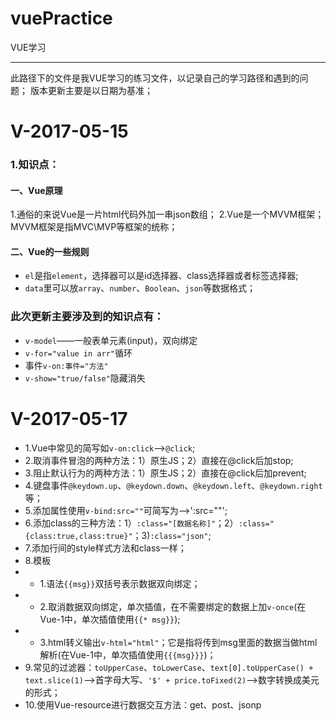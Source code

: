 # vuePractice
VUE学习
***
此路径下的文件是我VUE学习的练习文件，以记录自己的学习路径和遇到的问题；
版本更新主要是以日期为基准；
# V-2017-05-15
### 1.知识点：
#### 一、Vue原理
1.通俗的来说Vue是一片html代码外加一串json数组；
2.Vue是一个MVVM框架；MVVM框架是指MVC\MVP等框架的统称；
#### 二、Vue的一些规则
* `el`是指`element`，选择器可以是id选择器、class选择器或者标签选择器;
*  `data`里可以放`array`、`number`、`Boolean`、`json`等数据格式；
### 此次更新主要涉及到的知识点有：
* `v-model`——一般表单元素(input)，双向绑定
* `v-for="value in arr"`循环
* 事件`v-on:事件="方法"`
* `v-show="true/false"`隐藏消失

# V-2017-05-17
* 1.Vue中常见的简写如`v-on:click`-->`@click`;
* 2.取消事件冒泡的两种方法：1）原生JS；2）直接在@click后加stop;
* 3.阻止默认行为的两种方法：1）原生JS；2）直接在@click后加prevent;
* 4.键盘事件`@keydown.up`、`@keydown.down`、`@keydown.left`、`@keydown.right`等；
* 5.添加属性使用`v-bind:src=""`可简写为-->':src=""';
* 6.添加class的三种方法：1）`:class="[数据名称]"`；2）`:class="{class:true,class:true}"`；3)`:class="json"`;
* 7.添加行间的style样式方法和class一样；
* 8.模板
* * 1.语法`{{msg}}`双括号表示数据双向绑定；
* * 2.取消数据双向绑定，单次插值，在不需要绑定的数据上加`v-once`(在Vue-1中，单次插值使用`{{* msg}}`);
* * 3.html转义输出`v-html="html"`；它是指将传到msg里面的数据当做html解析(在Vue-1中，单次插值使用`{{{msg}}}`)；
* 9.常见的过滤器：`toUpperCase`、`toLowerCase`、`text[0].toUpperCase() + text.slice(1)`-->首字母大写、`'$' + price.toFixed(2)`-->数字转换成美元的形式；
* 10.使用Vue-resource进行数据交互方法：get、post、jsonp
